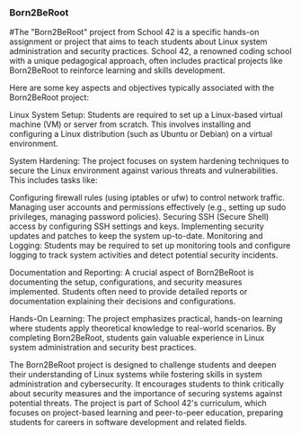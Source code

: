 ### Born2BeRoot

#The "Born2BeRoot" project from School 42 is a specific hands-on assignment or project that aims to teach students about Linux system administration and security practices. School 42, a renowned coding school with a unique pedagogical approach, often includes practical projects like Born2BeRoot to reinforce learning and skills development.

Here are some key aspects and objectives typically associated with the Born2BeRoot project:

Linux System Setup: Students are required to set up a Linux-based virtual machine (VM) or server from scratch. This involves installing and configuring a Linux distribution (such as Ubuntu or Debian) on a virtual environment.

System Hardening: The project focuses on system hardening techniques to secure the Linux environment against various threats and vulnerabilities. This includes tasks like:

Configuring firewall rules (using iptables or ufw) to control network traffic.
Managing user accounts and permissions effectively (e.g., setting up sudo privileges, managing password policies).
Securing SSH (Secure Shell) access by configuring SSH settings and keys.
Implementing security updates and patches to keep the system up-to-date.
Monitoring and Logging: Students may be required to set up monitoring tools and configure logging to track system activities and detect potential security incidents.

Documentation and Reporting: A crucial aspect of Born2BeRoot is documenting the setup, configurations, and security measures implemented. Students often need to provide detailed reports or documentation explaining their decisions and configurations.

Hands-On Learning: The project emphasizes practical, hands-on learning where students apply theoretical knowledge to real-world scenarios. By completing Born2BeRoot, students gain valuable experience in Linux system administration and security best practices.

The Born2BeRoot project is designed to challenge students and deepen their understanding of Linux systems while fostering skills in system administration and cybersecurity. It encourages students to think critically about security measures and the importance of securing systems against potential threats. The project is part of School 42's curriculum, which focuses on project-based learning and peer-to-peer education, preparing students for careers in software development and related fields.
